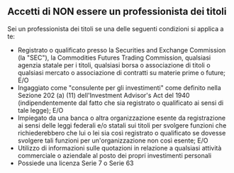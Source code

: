 ## Accetti di NON essere un professionista dei titoli

Sei un professionista dei titoli se una delle seguenti condizioni si applica a te:
- Registrato o qualificato presso la Securities and Exchange Commission (la "SEC"), la Commodities Futures Trading Commission, qualsiasi agenzia statale per i titoli, qualsiasi borsa o associazione di titoli o qualsiasi mercato o associazione di contratti su materie prime o future; E/O
- Ingaggiato come "consulente per gli investimenti" come definito nella Sezione 202 (a) (11) dell'Investment Advisor's Act del 1940 (indipendentemente dal fatto che sia registrato o qualificato ai sensi di tale legge); E/O
- Impiegato da una banca o altra organizzazione esente da registrazione ai sensi delle leggi federali e/o statali sui titoli per svolgere funzioni che richiederebbero che lui o lei sia così registrato o qualificato se dovesse svolgere tali funzioni per un'organizzazione non così esente; E/O
- Utilizzo di informazioni sulle quotazioni in relazione a qualsiasi attività commerciale o aziendale al posto dei propri investimenti personali
- Possiede una licenza Serie 7 o Serie 63